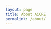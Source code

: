```yaml
---
layout: page
title: About AiCRE
permalink: /about/
---
```



<head>
    <!-- ...other head elements... -->
    <link href="https://fonts.googleapis.com/css2?family=Roboto:wght@400&display=swap" rel="stylesheet">
</head>

<span id="about"></span>

<!-- Load library from the CDN -->
<script src="https://unpkg.com/typed.js@2.1.0/dist/typed.umd.js"></script>

<script>
  var hello = new Typed('#about', {
    strings: ['AiCRE makes software to maximize financial stability for tenants,^50\n agents,^50\n and retail CRE owners.^1000\n' + 
    'This website hosts a tool to support this goal.^1000\n The tool optimizes the most important activity in CRE:^500\n tenant selection. ^2000\n' + 
    '<br><br> This site is a portal to our tenant selection AI.^700\n It was made just for you and your properties.^1000\n It was trained to specialize in tenant selection by learning from the largest database in Retail CRE. ^1000\n<br><br>' + 
    'Use it to help select the right tenants,^250\n assure prospects your vacancy is the best space,^250\n close deals faster,^250\n reduce time off market,^250\n minimize turnover,^250\n optimize tenant mix,^250\n and improve Net Operating Income.'],
    typeSpeed: 35,
    startDelay: 250,
    smartBackspace: false,
    loop: false,
    backDelay: 1000, // Delay period after the text is typed out
    showCursor: true,
    cursorChar: '|'
  });
</script>
